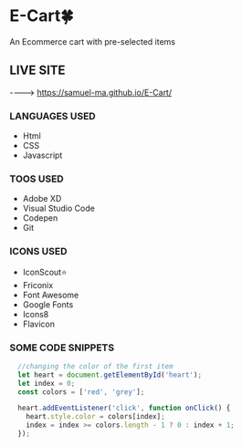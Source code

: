 # E-Cart🍀
An Ecommerce cart with pre-selected items

## LIVE SITE
----> https://samuel-ma.github.io/E-Cart/

### LANGUAGES USED
<ul>
  <li>Html</li>
  <li>CSS</li>
  <li>Javascript</li>
</ul>

### TOOS USED
<ul>
  <li>Adobe XD</li>
  <li>Visual Studio Code</li>
  <li>Codepen</li>
  <li>Git</li>
</ul>

### ICONS USED
<ul>
  <li>IconScout⭐</li>
  <li>Friconix</li>
  <li>Font Awesome</li>
  <li>Google Fonts</li>
  <li>Icons8</li>
  <li>Flavicon</li>
</ul>

### SOME CODE SNIPPETS
```Javascript
  //changing the color of the first item
  let heart = document.getElementById('heart');
  let index = 0;
  const colors = ['red', 'grey'];

  heart.addEventListener('click', function onClick() {
    heart.style.color = colors[index];
    index = index >= colors.length - 1 ? 0 : index + 1;
  });
```

<br>
